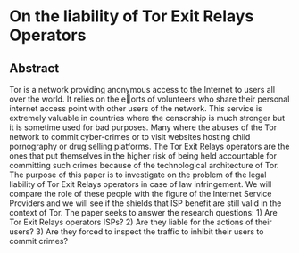 # On the liability of Tor Exit Relays Operators
## Abstract
Tor is a network providing anonymous access to the Internet
to users all over the world. It relies on the eorts of volunteers who
share their personal internet access point with other users of the network.
This service is extremely valuable in countries where the censorship is
much stronger but it is sometime used for bad purposes. Many where the
abuses of the Tor network to commit cyber-crimes or to visit websites
hosting child pornography or drug selling platforms. The Tor Exit Relays
operators are the ones that put themselves in the higher risk of being
held accountable for committing such crimes because of the technological
architecture of Tor. The purpose of this paper is to investigate on the
problem of the legal liability of Tor Exit Relays operators in case of law
infringement. We will compare the role of these people with the figure
of the Internet Service Providers and we will see if the shields that ISP
benefit are still valid in the context of Tor. The paper seeks to answer
the research questions: 1) Are Tor Exit Relays operators ISPs? 2) Are
they liable for the actions of their users? 3) Are they forced to inspect
the traffic to inhibit their users to commit crimes?
